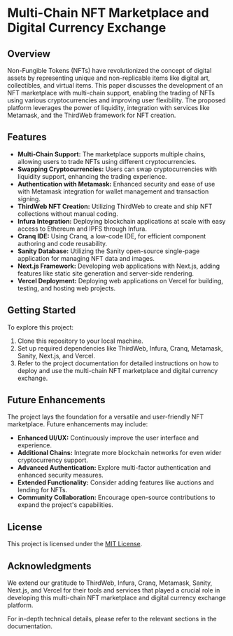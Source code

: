 # Multi-Chain NFT Marketplace and Digital Currency Exchange

## Overview

Non-Fungible Tokens (NFTs) have revolutionized the concept of digital assets by representing unique and non-replicable items like digital art, collectibles, and virtual items. This paper discusses the development of an NFT marketplace with multi-chain support, enabling the trading of NFTs using various cryptocurrencies and improving user flexibility. The proposed platform leverages the power of liquidity, integration with services like Metamask, and the ThirdWeb framework for NFT creation.

## Features

- **Multi-Chain Support:** The marketplace supports multiple chains, allowing users to trade NFTs using different cryptocurrencies.
- **Swapping Cryptocurrencies:** Users can swap cryptocurrencies with liquidity support, enhancing the trading experience.
- **Authentication with Metamask:** Enhanced security and ease of use with Metamask integration for wallet management and transaction signing.
- **ThirdWeb NFT Creation:** Utilizing ThirdWeb to create and ship NFT collections without manual coding.
- **Infura Integration:** Deploying blockchain applications at scale with easy access to Ethereum and IPFS through Infura.
- **Cranq IDE:** Using Cranq, a low-code IDE, for efficient component authoring and code reusability.
- **Sanity Database:** Utilizing the Sanity open-source single-page application for managing NFT data and images.
- **Next.js Framework:** Developing web applications with Next.js, adding features like static site generation and server-side rendering.
- **Vercel Deployment:** Deploying web applications on Vercel for building, testing, and hosting web projects.

## Getting Started

To explore this project:
1. Clone this repository to your local machine.
2. Set up required dependencies like ThirdWeb, Infura, Cranq, Metamask, Sanity, Next.js, and Vercel.
3. Refer to the project documentation for detailed instructions on how to deploy and use the multi-chain NFT marketplace and digital currency exchange.

## Future Enhancements

The project lays the foundation for a versatile and user-friendly NFT marketplace. Future enhancements may include:

- **Enhanced UI/UX:** Continuously improve the user interface and experience.
- **Additional Chains:** Integrate more blockchain networks for even wider cryptocurrency support.
- **Advanced Authentication:** Explore multi-factor authentication and enhanced security measures.
- **Extended Functionality:** Consider adding features like auctions and lending for NFTs.
- **Community Collaboration:** Encourage open-source contributions to expand the project's capabilities.

## License

This project is licensed under the [MIT License](LICENSE).

## Acknowledgments

We extend our gratitude to ThirdWeb, Infura, Cranq, Metamask, Sanity, Next.js, and Vercel for their tools and services that played a crucial role in developing this multi-chain NFT marketplace and digital currency exchange platform.

For in-depth technical details, please refer to the relevant sections in the documentation.


